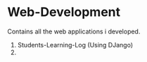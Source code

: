 # Web-Development
Contains all the web applications i developed.
1. Students-Learning-Log (Using DJango)
2. 
